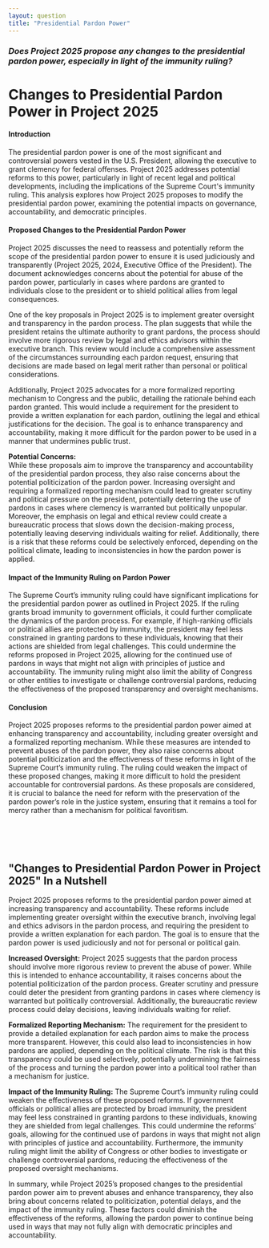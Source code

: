 ```yaml
---
layout: question  
title: "Presidential Pardon Power"  
---
```


### *Does Project 2025 propose any changes to the presidential pardon power, especially in light of the immunity ruling?*

# **Changes to Presidential Pardon Power in Project 2025**

#### **Introduction**

The presidential pardon power is one of the most significant and controversial powers vested in the U.S. President, allowing the executive to grant clemency for federal offenses. Project 2025 addresses potential reforms to this power, particularly in light of recent legal and political developments, including the implications of the Supreme Court's immunity ruling. This analysis explores how Project 2025 proposes to modify the presidential pardon power, examining the potential impacts on governance, accountability, and democratic principles.

#### **Proposed Changes to the Presidential Pardon Power**

Project 2025 discusses the need to reassess and potentially reform the scope of the presidential pardon power to ensure it is used judiciously and transparently (Project 2025, 2024, Executive Office of the President). The document acknowledges concerns about the potential for abuse of the pardon power, particularly in cases where pardons are granted to individuals close to the president or to shield political allies from legal consequences.

One of the key proposals in Project 2025 is to implement greater oversight and transparency in the pardon process. The plan suggests that while the president retains the ultimate authority to grant pardons, the process should involve more rigorous review by legal and ethics advisors within the executive branch. This review would include a comprehensive assessment of the circumstances surrounding each pardon request, ensuring that decisions are made based on legal merit rather than personal or political considerations.

Additionally, Project 2025 advocates for a more formalized reporting mechanism to Congress and the public, detailing the rationale behind each pardon granted. This would include a requirement for the president to provide a written explanation for each pardon, outlining the legal and ethical justifications for the decision. The goal is to enhance transparency and accountability, making it more difficult for the pardon power to be used in a manner that undermines public trust.

**Potential Concerns:**  
While these proposals aim to improve the transparency and accountability of the presidential pardon process, they also raise concerns about the potential politicization of the pardon power. Increasing oversight and requiring a formalized reporting mechanism could lead to greater scrutiny and political pressure on the president, potentially deterring the use of pardons in cases where clemency is warranted but politically unpopular. Moreover, the emphasis on legal and ethical review could create a bureaucratic process that slows down the decision-making process, potentially leaving deserving individuals waiting for relief. Additionally, there is a risk that these reforms could be selectively enforced, depending on the political climate, leading to inconsistencies in how the pardon power is applied.

#### **Impact of the Immunity Ruling on Pardon Power**

The Supreme Court’s immunity ruling could have significant implications for the presidential pardon power as outlined in Project 2025. If the ruling grants broad immunity to government officials, it could further complicate the dynamics of the pardon process. For example, if high-ranking officials or political allies are protected by immunity, the president may feel less constrained in granting pardons to these individuals, knowing that their actions are shielded from legal challenges. This could undermine the reforms proposed in Project 2025, allowing for the continued use of pardons in ways that might not align with principles of justice and accountability. The immunity ruling might also limit the ability of Congress or other entities to investigate or challenge controversial pardons, reducing the effectiveness of the proposed transparency and oversight mechanisms.

#### **Conclusion**

Project 2025 proposes reforms to the presidential pardon power aimed at enhancing transparency and accountability, including greater oversight and a formalized reporting mechanism. While these measures are intended to prevent abuses of the pardon power, they also raise concerns about potential politicization and the effectiveness of these reforms in light of the Supreme Court’s immunity ruling. The ruling could weaken the impact of these proposed changes, making it more difficult to hold the president accountable for controversial pardons. As these proposals are considered, it is crucial to balance the need for reform with the preservation of the pardon power’s role in the justice system, ensuring that it remains a tool for mercy rather than a mechanism for political favoritism.

<br><br><br>

## <span id="nutshell">"Changes to Presidential Pardon Power in Project 2025" In a Nutshell</span>

Project 2025 proposes reforms to the presidential pardon power aimed at increasing transparency and accountability. These reforms include implementing greater oversight within the executive branch, involving legal and ethics advisors in the pardon process, and requiring the president to provide a written explanation for each pardon. The goal is to ensure that the pardon power is used judiciously and not for personal or political gain.

**Increased Oversight:** Project 2025 suggests that the pardon process should involve more rigorous review to prevent the abuse of power. While this is intended to enhance accountability, it raises concerns about the potential politicization of the pardon process. Greater scrutiny and pressure could deter the president from granting pardons in cases where clemency is warranted but politically controversial. Additionally, the bureaucratic review process could delay decisions, leaving individuals waiting for relief.

**Formalized Reporting Mechanism:** The requirement for the president to provide a detailed explanation for each pardon aims to make the process more transparent. However, this could also lead to inconsistencies in how pardons are applied, depending on the political climate. The risk is that this transparency could be used selectively, potentially undermining the fairness of the process and turning the pardon power into a political tool rather than a mechanism for justice.

**Impact of the Immunity Ruling:** The Supreme Court’s immunity ruling could weaken the effectiveness of these proposed reforms. If government officials or political allies are protected by broad immunity, the president may feel less constrained in granting pardons to these individuals, knowing they are shielded from legal challenges. This could undermine the reforms’ goals, allowing for the continued use of pardons in ways that might not align with principles of justice and accountability. Furthermore, the immunity ruling might limit the ability of Congress or other bodies to investigate or challenge controversial pardons, reducing the effectiveness of the proposed oversight mechanisms.

In summary, while Project 2025’s proposed changes to the presidential pardon power aim to prevent abuses and enhance transparency, they also bring about concerns related to politicization, potential delays, and the impact of the immunity ruling. These factors could diminish the effectiveness of the reforms, allowing the pardon power to continue being used in ways that may not fully align with democratic principles and accountability.

